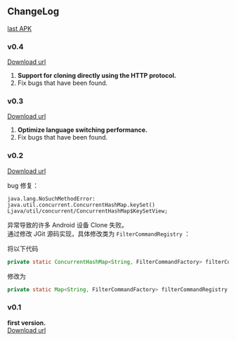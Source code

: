 ## ChangeLog

[last APK](https://gitee.com/tea_too_tea_too/wreader_resources/blob/master/AndroidApk/lastRelease/DownloadUrl.md)  

### v0.4

[Download url](https://gitee.com/tea_too_tea_too/wreader_resources/blob/master/AndroidApk/wreader_v0.4_release.apk)  

1. **Support for cloning directly using the HTTP protocol.**
2. Fix bugs that have been found.

### v0.3 

[Download url](https://gitee.com/tea_too_tea_too/wreader_resources/blob/master/AndroidApk/wreader_v0.3_release.apk)  

1. **Optimize language switching performance.**  
2. Fix bugs that have been found.

### v0.2

[Download url](https://gitee.com/tea_too_tea_too/wreader_resources/blob/master/AndroidApk/wreader_v0.2_release.apk) 

bug 修复：  
```
java.lang.NoSuchMethodError: java.util.concurrent.ConcurrentHashMap.keySet() 
Ljava/util/concurrent/ConcurrentHashMap$KeySetView;
```  
异常导致的许多 Android 设备 Clone 失败。  
通过修改 JGit 源码实现，具体修改类为 `FilterCommandRegistry` ： 

将以下代码  
```java
private static ConcurrentHashMap<String, FilterCommandFactory> filterCommandRegistry = new ConcurrentHashMap();
```
修改为  
```java
private static Map<String, FilterCommandFactory> filterCommandRegistry = new ConcurrentHashMap();
```

### v0.1

**first version.**  
[Download url](https://gitee.com/tea_too_tea_too/wreader_resources/blob/master/AndroidApk/wreader_v0.1_release.apk)  


